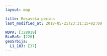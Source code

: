 ```yaml
---
layout: map

title: Resavska pećina
last_modified_at: 2018-05-21T23:31:15+02:00

WDPA: [328919]
BioRaS: [226]
geoSrbija:
  L1_183: [37]
---
```

